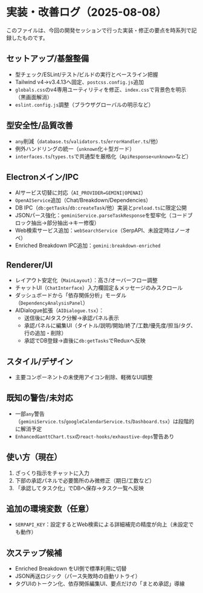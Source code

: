 # 実装・改善ログ（2025-08-08）

このファイルは、今回の開発セッションで行った実装・修正の要点を時系列で記録したものです。

## セットアップ/基盤整備
- 型チェック/ESLint/テスト/ビルドの実行とベースライン把握
- Tailwind v4→v3.4.13へ固定、`postcss.config.js`追加
- `globals.css`のv4専用ユーティリティを修正、`index.css`で背景色を明示（黒画面解消）
- `eslint.config.js`調整（ブラウザグローバルの明示など）

## 型安全性/品質改善
- `any`削減（`database.ts`/`validators.ts`/`errorHandler.ts`/他）
- 例外ハンドリングの統一（`unknown`化＋型ガード）
- `interfaces.ts`/`types.ts`で共通型を厳格化（`ApiResponse<unknown>`など）

## Electronメイン/IPC
- AIサービス切替に対応（`AI_PROVIDER=GEMINI|OPENAI`）
- `OpenAIService`追加（Chat/Breakdown/Dependencies）
- DB IPC（`db:getTasks`/`db:createTask`/他）実装と`preload.ts`に限定公開
- JSONパース強化：`geminiService.parseTaskResponse`を堅牢化（コードブロック抽出→部分抽出→キー修復）
- Web検索サービス追加：`webSearchService`（SerpAPI、未設定時はノーオペ）
- Enriched Breakdown IPC追加：`gemini:breakdown-enriched`

## Renderer/UI
- レイアウト安定化（`MainLayout`）：高さ/オーバーフロー調整
- チャットUI（`ChatInterface`）入力欄固定＆メッセージのみスクロール
- ダッシュボードから「依存関係分析」モーダル（`DependencyAnalysisPanel`）
- AIDialogue拡張（`AIDialogue.tsx`）：
  - 送信後にAIタスク分解→承認パネル表示
  - 承認パネルに編集UI（タイトル/説明/開始/終了/工数/優先度/担当/タグ、行の追加・削除）
  - 承認でDB登録→直後に`db:getTasks`でReduxへ反映

## スタイル/デザイン
- 主要コンポーネントの未使用アイコン削除、軽微なUI調整

## 既知の警告/未対応
- 一部`any`警告（`geminiService.ts`/`googleCalendarService.ts`/`Dashboard.tsx`）は段階的に解消予定
- `EnhancedGanttChart.tsx`の`react-hooks/exhaustive-deps`警告あり

## 使い方（現在）
1. ざっくり指示をチャットに入力
2. 下部の承認パネルで必要箇所のみ微修正（期日/工数など）
3. 「承認してタスク化」でDBへ保存→タスク一覧へ反映

## 追加の環境変数（任意）
- `SERPAPI_KEY`：設定するとWeb検索による詳細補完の精度が向上（未設定でも動作）

## 次ステップ候補
- Enriched Breakdown をUI側で標準利用に切替
- JSON再送ロジック（パース失敗時の自動リトライ）
- タグUIのトークン化、依存関係編集UI、要点だけの「まとめ承認」導線







